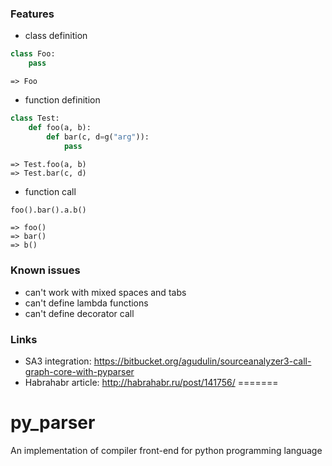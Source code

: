 
### Features

* class definition

```python
class Foo:
    pass
```
    => Foo

* function definition

```python
class Test:
    def foo(a, b):
        def bar(c, d=g("arg")):
            pass
```
    => Test.foo(a, b)
    => Test.bar(c, d)


* function call

```python
foo().bar().a.b()
```
    => foo()
    => bar()
    => b()

### Known issues

* can't work with mixed spaces and tabs
* can't define lambda functions
* can't define decorator call


### Links

* SA3 integration: https://bitbucket.org/agudulin/sourceanalyzer3-call-graph-core-with-pyparser
* Habrahabr article: http://habrahabr.ru/post/141756/
=======
# py_parser
An implementation of compiler front-end for python programming language
